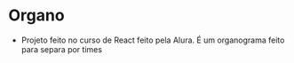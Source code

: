 # Organo

- Projeto feito no curso de React feito pela Alura.
 É um organograma feito para separa por times
